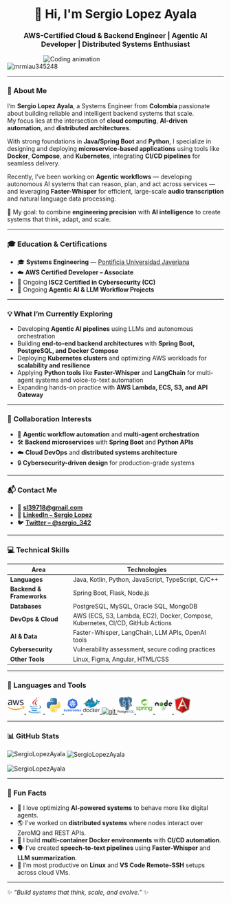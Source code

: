 <h1 align="center">👋 Hi, I'm Sergio Lopez Ayala</h1>
<h3 align="center">AWS-Certified Cloud & Backend Engineer | Agentic AI Developer | Distributed Systems Enthusiast</h3>

<img align="right" alt="Coding animation" width="420" src="https://media1.giphy.com/media/qgQUggAC3Pfv687qPC/giphy.gif" />

<p align="left"> 
  <img src="https://komarev.com/ghpvc/?username=mrmiau345248&label=Profile%20views&color=0e75b6&style=flat" alt="mrmiau345248" /> 
</p>

---

### 🚀 About Me

I’m **Sergio Lopez Ayala**, a Systems Engineer from **Colombia** passionate about building reliable and intelligent backend systems that scale.  
My focus lies at the intersection of **cloud computing**, **AI-driven automation**, and **distributed architectures**.  

With strong foundations in **Java/Spring Boot** and **Python**, I specialize in designing and deploying **microservice-based applications** using tools like **Docker**, **Compose**, and **Kubernetes**, integrating **CI/CD pipelines** for seamless delivery.  

Recently, I’ve been working on **Agentic workflows** — developing autonomous AI systems that can reason, plan, and act across services — and leveraging **Faster-Whisper** for efficient, large-scale **audio transcription** and natural language data processing.

🎯 My goal: to combine **engineering precision** with **AI intelligence** to create systems that think, adapt, and scale.

---

### 🎓 Education & Certifications
- 🎓 **Systems Engineering** — [Pontificia Universidad Javeriana](https://www.javeriana.edu.co/)
- ☁️ **AWS Certified Developer – Associate**
- 🧠 Ongoing **ISC2 Certified in Cybersecurity (CC)**
- 🤖 Ongoing **Agentic AI & LLM Workflow Projects**

---

### 💡 What I’m Currently Exploring
- Developing **Agentic AI pipelines** using LLMs and autonomous orchestration
- Building **end-to-end backend architectures** with **Spring Boot, PostgreSQL, and Docker Compose**
- Deploying **Kubernetes clusters** and optimizing AWS workloads for **scalability and resilience**
- Applying **Python tools** like **Faster-Whisper** and **LangChain** for multi-agent systems and voice-to-text automation
- Expanding hands-on practice with **AWS Lambda, ECS, S3, and API Gateway**

---

### 🤝 Collaboration Interests
- 🧩 **Agentic workflow automation** and **multi-agent orchestration**
- 🛠️ **Backend microservices** with **Spring Boot** and **Python APIs**
- ☁️ **Cloud DevOps** and **distributed systems architecture**
- 🔒 **Cybersecurity-driven design** for production-grade systems

---

### 📬 Contact Me
- 📧 **[sl39718@gmail.com](mailto:sl39718@gmail.com)**
- 💼 **[LinkedIn – Sergio Lopez](https://www.linkedin.com/in/sergio-lopez-b52495295)**
- 🐦 **[Twitter – @sergio_342](https://twitter.com/sergio_342)**

---

### 💻 Technical Skills

| **Area** | **Technologies** |
|-----------|------------------|
| **Languages** | Java, Kotlin, Python, JavaScript, TypeScript, C/C++ |
| **Backend & Frameworks** | Spring Boot, Flask, Node.js |
| **Databases** | PostgreSQL, MySQL, Oracle SQL, MongoDB |
| **DevOps & Cloud** | AWS (ECS, S3, Lambda, EC2), Docker, Compose, Kubernetes, CI/CD, GitHub Actions |
| **AI & Data** | Faster-Whisper, LangChain, LLM APIs, OpenAI tools |
| **Cybersecurity** | Vulnerability assessment, secure coding practices |
| **Other Tools** | Linux, Figma, Angular, HTML/CSS |

---

### 🧰 Languages and Tools

<p align="left"> 
<a href="https://aws.amazon.com" target="_blank" rel="noreferrer"> <img src="https://raw.githubusercontent.com/devicons/devicon/master/icons/amazonwebservices/amazonwebservices-original-wordmark.svg" alt="aws" width="40" height="40"/> </a>
<a href="https://www.java.com" target="_blank" rel="noreferrer"> <img src="https://raw.githubusercontent.com/devicons/devicon/master/icons/java/java-original.svg" alt="java" width="40" height="40"/> </a>
<a href="https://www.python.org/" target="_blank" rel="noreferrer"> <img src="https://raw.githubusercontent.com/devicons/devicon/master/icons/python/python-original.svg" alt="python" width="40" height="40"/> </a>
<a href="https://kubernetes.io/" target="_blank" rel="noreferrer"> <img src="https://raw.githubusercontent.com/devicons/devicon/master/icons/kubernetes/kubernetes-plain-wordmark.svg" alt="kubernetes" width="40" height="40"/> </a>
<a href="https://www.docker.com/" target="_blank" rel="noreferrer"> <img src="https://raw.githubusercontent.com/devicons/devicon/master/icons/docker/docker-original-wordmark.svg" alt="docker" width="40" height="40"/> </a>
<a href="https://git-scm.com/" target="_blank" rel="noreferrer"> <img src="https://www.vectorlogo.zone/logos/git-scm/git-scm-icon.svg" alt="git" width="40" height="40"/> </a>
<a href="https://www.postgresql.org/" target="_blank" rel="noreferrer"> <img src="https://raw.githubusercontent.com/devicons/devicon/master/icons/postgresql/postgresql-original-wordmark.svg" alt="postgresql" width="40" height="40"/> </a>
<a href="https://spring.io/" target="_blank" rel="noreferrer"> <img src="https://raw.githubusercontent.com/devicons/devicon/master/icons/spring/spring-original-wordmark.svg" alt="spring" width="40" height="40"/> </a>
<a href="https://nodejs.org/" target="_blank" rel="noreferrer"> <img src="https://raw.githubusercontent.com/devicons/devicon/master/icons/nodejs/nodejs-original-wordmark.svg" alt="nodejs" width="40" height="40"/> </a>
<a href="https://angular.io/" target="_blank" rel="noreferrer"> <img src="https://raw.githubusercontent.com/devicons/devicon/master/icons/angularjs/angularjs-original.svg" alt="angular" width="40" height="40"/> </a>
</p>

---

### 📊 GitHub Stats
<p><img align="left" src="https://github-readme-stats.vercel.app/api/top-langs?username=SergioLopezAyala&show_icons=true&locale=en&layout=compact&theme=tokyonight" alt="SergioLopezAyala" /></p>
<p>&nbsp;<img align="center" src="https://github-readme-stats.vercel.app/api?username=SergioLopezAyala&show_icons=true&theme=tokyonight&count_private=true&include_all_commits=true" alt="SergioLopezAyala" /></p>
<p><img align="center" src="https://github-readme-streak-stats.herokuapp.com/?user=SergioLopezAyala&theme=tokyonight" alt="SergioLopezAyala" /></p>

---

### 🧩 Fun Facts
- 🧠 I love optimizing **AI-powered systems** to behave more like digital agents.
- 🌎 I’ve worked on **distributed systems** where nodes interact over ZeroMQ and REST APIs.
- 🧰 I build **multi-container Docker environments** with **CI/CD automation**.
- 🗣️ I’ve created **speech-to-text pipelines** using **Faster-Whisper** and **LLM summarization**.
- 🐧 I’m most productive on **Linux** and **VS Code Remote-SSH** setups across cloud VMs.

---

✨ *“Build systems that think, scale, and evolve.”* ✨
